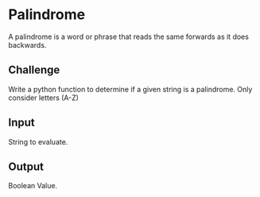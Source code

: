 # Palindrome
A palindrome is a word or phrase that reads the same forwards as it does backwards.

## Challenge 
Write a python function to determine if a given string is a palindrome.  Only consider letters (A-Z) 

## Input
String to evaluate. 

## Output
Boolean Value. 
